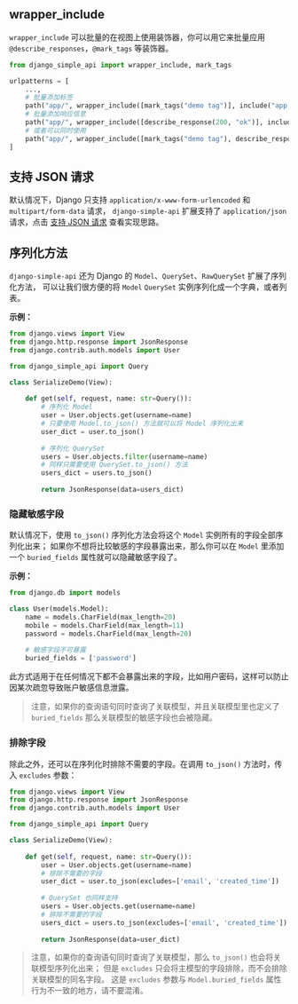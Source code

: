 ## wrapper_include

`wrapper_include` 可以批量的在视图上使用装饰器，你可以用它来批量应用 `@describe_responses`，`@mark_tags` 等装饰器。

```python
from django_simple_api import wrapper_include, mark_tags

urlpatterns = [
    ...,
    # 批量添加标签
    path("app/", wrapper_include([mark_tags("demo tag")], include("app.urls"))),
    # 批量添加响应信息
    path("app/", wrapper_include([describe_response(200, "ok")], include("app.urls"))),
    # 或者可以同时使用
    path("app/", wrapper_include([mark_tags("demo tag"), describe_response(200, "ok")], include("app.urls"))),
]
```


## 支持 JSON 请求
默认情况下，Django 只支持 `application/x-www-form-urlencoded` 和 `multipart/form-data` 请求，
`django-simple-api` 扩展支持了 `application/json` 请求，点击 [支持 JSON 请求](https://aber.sh/articles/Django-Parse-non-POST-Request/) 查看实现思路。


## 序列化方法
`django-simple-api` 还为 Django 的 `Model`、`QuerySet`、`RawQuerySet` 扩展了序列化方法，
可以让我们很方便的将 `Model` `QuerySet` 实例序列化成一个字典，或者列表。

**示例：**
```python
from django.views import View
from django.http.response import JsonResponse
from django.contrib.auth.models import User

from django_simple_api import Query

class SerializeDemo(View):
    
    def get(self, request, name: str=Query()):
        # 序列化 Model
        user = User.objects.get(username=name)
        # 只要使用 Model.to_json() 方法就可以将 Model 序列化出来
        user_dict = user.to_json()
        
        # 序列化 QuerySet
        users = User.objects.filter(username=name)
        # 同样只需要使用 QuerySet.to_json() 方法
        users_dict = users.to_json()
        
        return JsonResponse(data=users_dict)
```

### 隐藏敏感字段
默认情况下，使用 `to_json()` 序列化方法会将这个 `Model` 实例所有的字段全部序列化出来；
如果你不想将比较敏感的字段暴露出来，那么你可以在 `Model` 里添加一个 `buried_fields` 属性就可以隐藏敏感字段了。

**示例：**
```python
from django.db import models

class User(models.Model):
    name = models.CharField(max_length=20)
    mobile = models.CharField(max_length=11)
    password = models.CharField(max_length=20)
    
    # 敏感字段不可暴露
    buried_fields = ['password']
```

此方式适用于在任何情况下都不会暴露出来的字段，比如用户密码，这样可以防止因某次疏忽导致账户敏感信息泄露。

> 注意，如果你的查询语句同时查询了关联模型，并且关联模型里也定义了 `buried_fields` 那么关联模型的敏感字段也会被隐藏。

### 排除字段
除此之外，还可以在序列化时排除不需要的字段。在调用 `to_json()` 方法时，传入 `excludes` 参数：
```python
from django.views import View
from django.http.response import JsonResponse
from django.contrib.auth.models import User

from django_simple_api import Query

class SerializeDemo(View):
    
    def get(self, request, name: str=Query()):
        user = User.objects.get(username=name)
        # 排除不需要的字段
        user_dict = user.to_json(excludes=['email', 'created_time'])
        
        # QuerySet 也同样支持
        users = User.objects.get(username=name)
        # 排除不需要的字段
        users_dict = users.to_json(excludes=['email', 'created_time'])
        
        return JsonResponse(data=user_dict)
```

> 注意，如果你的查询语句同时查询了关联模型，那么 `to_json()` 也会将关联模型序列化出来；
> 但是 `excludes` 只会将主模型的字段排除，而不会排除关联模型的同名字段。
> 这是 `excludes` 参数与 `Model.buried_fields` 属性行为不一致的地方，请不要混淆。
